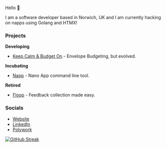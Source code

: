Hello 👋

I am a software developer based in Norwich, UK and I am currently hacking on napps using Golang and HTMX!

### Projects

**Developing**

* [Keep Calm & Budget On](https://github.com/damiensedgwick/keep-calm-and-budget-on) - Envelope Budgeting, but evolved.

**Incubating**

* [Napp](https://github.com/damiensedgwick/napp) - Nano App command line tool.

**Retired**

* [Floop](https://github.com/damiensedgwick/floop) - Feedback collection made easy.

### Socials

* [Website](https://www.damiensedgwick.com)
* [LinkedIn](https://www.twitter.com/damiensedgwick)
* [Polywork](https://www.polywork.com/dks)

[![GitHub Streak](https://streak-stats.demolab.com?user=damiensedgwick&hide_border=true)](https://git.io/streak-stats)
